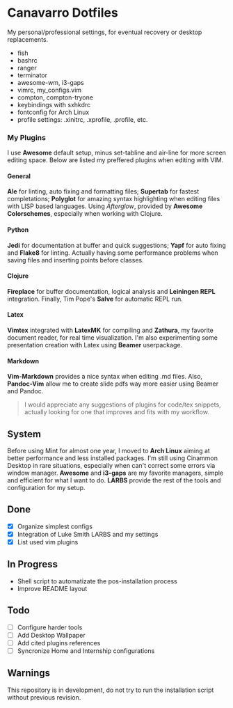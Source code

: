 # Canavarro Dotfiles

My personal/professional settings, for eventual recovery or desktop replacements.

* fish
* bashrc
* ranger
* terminator
* awesome-wm, i3-gaps
* vimrc, my_configs.vim
* compton, compton-tryone
* keybindings with sxhkdrc
* fontconfig for Arch Linux
* profile settings: .xinitrc, .xprofile, .profile, etc.

### My Plugins

I use **Awesome** default setup, minus set-tabline and air-line for more screen editing space. Below are listed my preffered plugins when editing with VIM.

#### General
**Ale** for linting, auto fixing and formatting files; **Supertab** for fastest completations; **Polyglot** for amazing syntax highlighting when editing files with LISP based languages. Using _Afterglow_, provided by **Awesome Colorschemes**, especially when working with Clojure.
#### Python
**Jedi** for documentation at buffer and quick suggestions; **Yapf** for auto fixing and **Flake8** for linting. Actually having some performance problems when saving files and inserting points before classes.
#### Clojure 
**Fireplace** for buffer documentation, logical analysis and **Leiningen REPL** integration. Finally, Tim Pope's **Salve** for automatic REPL run.
#### Latex 
**Vimtex** integrated with **LatexMK** for compiling and **Zathura**, my favorite document reader, for real time visualization. I'm also experimenting some presentation creation with Latex using **Beamer** userpackage.
#### Markdown
**Vim-Markdown** provides a nice syntax when editing .md files. Also, **Pandoc-Vim** allow me to create slide pdfs way more easier using Beamer and Pandoc.

> I would appreciate any suggestions of plugins for code/tex snippets, actually looking for one that improves and fits with my workflow.

## System
Before using Mint for almost one year, I moved to **Arch Linux** aiming at better performance and less installed packages. I'm still using Cinammon Desktop in rare situations, especially when can't correct some errors via window manager. **Awesome** and **i3-gaps** are my favorite managers, simple and efficient for what I want to do. **LARBS** provide the rest of the tools and configuration for my setup.

## Done
- [x] Organize simplest configs
- [x] Integration of Luke Smith LARBS and my settings
- [x] List used vim plugins

## In Progress
- Shell script to automatizate the pos-installation process
- Improve README layout
## Todo
- [ ] Configure harder tools
- [ ] Add Desktop Wallpaper
- [ ] Add cited plugins references
- [ ] Syncronize Home and Internship configurations

## Warnings
This repository is in development, do not try to run the installation script without previous revision.

